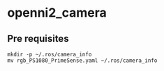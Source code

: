 # openni2_camera
## Pre requisites
```
mkdir -p ~/.ros/camera_info
mv rgb_PS1080_PrimeSense.yaml ~/.ros/camera_info
```